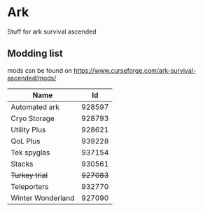 # Ark
Stuff for ark survival ascended


## Modding list
mods csn be found on https://www.curseforge.com/ark-survival-ascended/mods/

| Name  | Id  |
| ------------- | ------------- |
| Automated ark | 928597 | 
| Cryo Storage | 928793 | 
| Utility Plus | 928621 | 
| QoL Plus | 939228 | 
| Tek spyglas | 937154 | 
| Stacks  | 930561 | 
| ~~Turkey trial~~ | ~~927083~~ |
| Teleporters | 932770 | 
| Winter Wonderland | 927090 |
